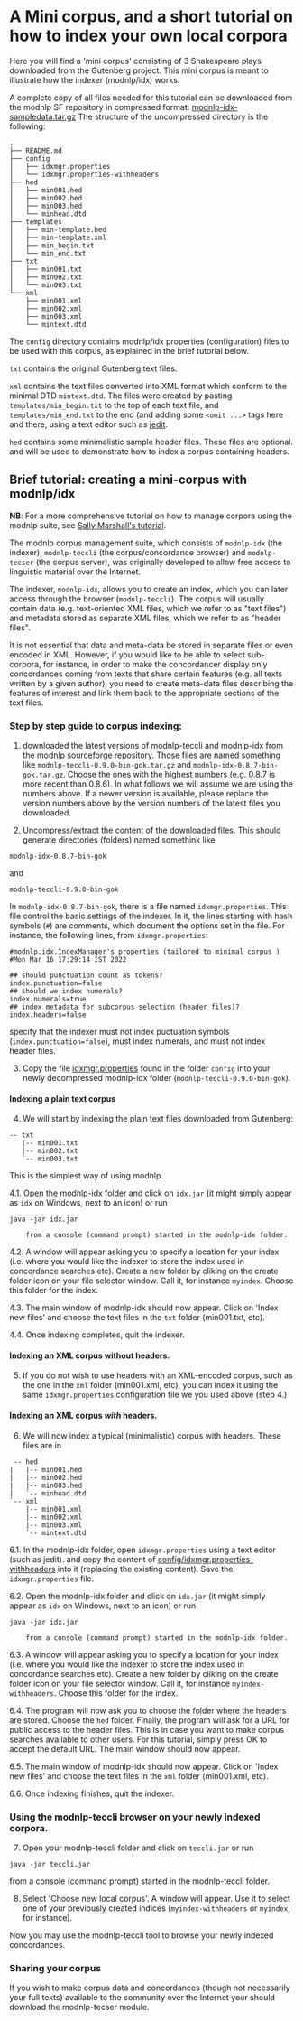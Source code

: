 # A Mini corpus, and a short tutorial on how to index your own local corpora

Here you will find a 'mini corpus' consisting of 3 Shakespeare plays
downloaded from the Gutenberg project. This mini corpus is meant to
illustrate how the indexer (modnlp/idx) works. 

A complete copy of all files needed for this tutorial can be
downloaded from the modnlp SF repository in compressed format: 
[modnlp-idx-sampledata.tar.gz](https://sourceforge.net/projects/modnlp/files/modnlp-idx-sampledata.tar.gz/download)
The structure of the uncompressed directory is the following:

```console
.
├── README.md
├── config
│   ├── idxmgr.properties
│   └── idxmgr.properties-withheaders
├── hed
│   ├── min001.hed
│   ├── min002.hed
│   ├── min003.hed
│   └── minhead.dtd
├── templates
│   ├── min-template.hed
│   ├── min-template.xml
│   ├── min_begin.txt
│   └── min_end.txt
├── txt
│   ├── min001.txt
│   ├── min002.txt
│   └── min003.txt
└── xml
    ├── min001.xml
    ├── min002.xml
    ├── min003.xml
    └── mintext.dtd

```

The `config` directory contains modnlp/idx properties (configuration)
files to be used with this corpus, as explained in the brief tutorial
below. 

`txt` contains the original Gutenberg text files. 

`xml` contains the text files converted into XML format which conform
to the minimal DTD `mintext.dtd`. The files were created by pasting
`templates/min_begin.txt` to the top of each text file, and `templates/min_end.txt`
to the end (and adding some `<omit ...>` tags here and there, using a
text editor such as [jedit](http://www.jedit.org/). 

`hed` contains some minimalistic sample header files. These files are
optional. and will be used to demonstrate how to index a corpus
containing headers. 

## Brief tutorial: creating a mini-corpus with modnlp/idx

**NB**: For a more comprehensive tutorial on how to manage corpora using
the modnlp suite, see [Sally Marshall's tutorial](http://modnlp.sourceforge.net/doc/tutorials/SallyMarshall-CorpusBuildingwithTECToolsDec2011.pdf).

The modnlp corpus management suite, which consists of `modnlp-idx`
(the indexer), `modnlp-teccli` (the corpus/concordance browser) and
`modnlp-tecser` (the corpus server), was originally developed to
allow free access to linguistic material over the Internet.

The indexer, `modnlp-idx`, allows you to create an index, which you can
later access through the browser (`modnlp-teccli`). The corpus
will usually contain data (e.g. text-oriented XML files, which we
refer to as "text files") and metadata stored as separate
XML files, which we refer to as "header files". 

It is not essential that data and meta-data be stored in separate
files or even encoded in XML. However, if you would like to be able to
select sub-corpora, for instance, in order to make the concordancer
display only concordances coming from texts that share certain
features (e.g. all texts written by a given author), you need to
create meta-data files describing the features of interest and link
them back to the appropriate sections of the text files.

### Step by step guide to corpus indexing:

1. downloaded the latest versions of modnlp-teccli and modnlp-idx from
   the [modnlp sourceforge
   repository](https://sourceforge.net/projects/modnlp/files/). Those
   files are named something like `modnlp-teccli-0.9.0-bin-gok.tar.gz`
   and `modnlp-idx-0.8.7-bin-gok.tar.gz`. Choose the ones with the
   highest numbers (e.g. 0.8.7 is more recent than 0.8.6). In what
   follows we will assume we are using the numbers above. If a newer
   version is available, please replace the version numbers above by
   the version numbers of the latest files you downloaded.

2. Uncompress/extract the content of the downloaded files. This should
   generate directories (folders) named somethink like

`modnlp-idx-0.8.7-bin-gok`

and 

`modnlp-teccli-0.9.0-bin-gok`

  In `modnlp-idx-0.8.7-bin-gok`, there is a file named
  `idxmgr.properties`. This file control the basic settings of the
  indexer. In it, the lines starting with hash symbols (`#`) are
  comments, which document the options set in the file. For instance,
  the following lines, from `idxmgr.properties`:

```properties
#modnlp.idx.IndexManager's properties (tailored to minimal corpus )
#Mon Mar 16 17:29:14 IST 2022

## should punctuation count as tokens?
index.punctuation=false
## should we index numerals?
index.numerals=true
## index metadata for subcorpus selection (header files)?
index.headers=false
```

  specify that the indexer must not index puctuation symbols
  (```index.punctuation=false```), must index numerals, and must not
  index header files.

3. Copy the file [idxmgr.properties](config/idxmgr.properties) found
   in the folder `config` into your newly decompressed modnlp-idx
   folder (`modnlp-teccli-0.9.0-bin-gok`).

#### Indexing a plain text corpus 

4. We will start by indexing the plain text files downloaded from
   Gutenberg:

```console
-- txt
   |-- min001.txt
   |-- min002.txt
   `-- min003.txt
```

This is the simplest way of using modnlp.

4.1. Open the modnlp-idx folder and click on `idx.jar` (it might
     simply appear as `idx` on Windows, next to an icon) or run

```console
java -jar idx.jar
```
        from a console (command prompt) started in the modnlp-idx folder. 

4.2. A window will appear asking you to specify a location for your
     index (i.e. where you would like the indexer to store the index
     used in concordance searches etc). Create a new folder by cliking
     on the create folder icon on your file selector window.  Call it,
     for instance `myindex`. Choose this folder for the index.

4.3. The main window of modnlp-idx should now appear. Click on 'Index
     new files' and choose the text files in the `txt` folder
     (min001.txt, etc).

4.4. Once indexing completes, quit the indexer. 

#### Indexing an XML corpus without headers.

5. If you do not wish to use headers with an XML-encoded corpus, such
   as the one in the `xml` folder (min001.xml, etc), you can index it
   using the same `idxmgr.properties` configuration file we you used
   above (step 4.)

#### Indexing an XML corpus *with* headers.

6. We will now index a typical (minimalistic) corpus with
   headers. These files are in 
   
```console
 -- hed
|   |-- min001.hed
|   |-- min002.hed
|   |-- min003.hed
|   `-- minhead.dtd
`-- xml
    |-- min001.xml
    |-- min002.xml
    |-- min003.xml
    `-- mintext.dtd
```

6.1. In the modnlp-idx folder, open `idxmgr.properties` using a text editor (such as jedit). and
   copy the content of
   [config/idxmgr.properties-withheaders](idxmgr.properties-withheaders)
   into it (replacing the existing content). Save the `idxmgr.properties` file.
   
6.2. Open the modnlp-idx folder and click on `idx.jar` (it might
     simply appear as `idx` on Windows, next to an icon) or run

```console
java -jar idx.jar
```
        from a console (command prompt) started in the modnlp-idx folder. 

6.3. A window will appear asking you to specify a location for your
     index (i.e. where you would like the indexer to store the index
     used in concordance searches etc). Create a new folder by cliking
     on the create folder icon on your file selector window.  Call it,
     for instance `myindex-withheaders`. Choose this folder for the index.

6.4. The program will now ask you to choose the folder where the
     headers are stored. Choose the `hed` folder. Finally, the program
     will ask for a URL for public access to the header files. This is
     in case you want to make corpus searches available to other
     users. For this tutorial, simply press OK to accept the default
     URL. The main window should now appear.
     
6.5. The main window of modnlp-idx should now appear. Click on 'Index
     new files' and choose the text files in the `xml` folder
     (min001.xml, etc).

6.6. Once indexing finishes, quit the indexer. 


### Using the modnlp-teccli browser on your newly indexed corpora.

7. Open your modnlp-teccli folder and click on `teccli.jar`
   or run

```console
java -jar teccli.jar
```
   from a console (command prompt) started in the modnlp-teccli folder. 

8. Select 'Choose new local corpus'. A window will appear. Use it to
   select one of your previously created indices
   (`myindex-withheaders` or `myindex`, for instance).

Now you may use the modnlp-teccli tool to browse your newly indexed
concordances.

### Sharing your corpus

If you wish to make corpus data and concordances (though not
necessarily your full texts) available to the community over the
Internet your should download the modnlp-tecser module. 
